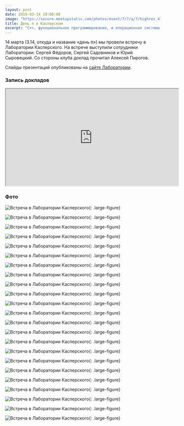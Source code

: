```yaml
---
layout: post
date: 2019-03-14 19:00:00
image: "https://secure.meetupstatic.com/photos/event/7/7/a/7/highres_479190631.jpeg"
title: День π в Касперском
excerpt: "C++, функциональное программирование, и операционная система, которую сейчас разрабатывают в Лаборатории Касперского."
---
```


14 марта (3.14, откуда и название &laquo;день π&raquo;) мы провели встречу в Лаборатории Касперского. На встрече выступили сотрудники Лаборатории: Сергей Фёдоров, Сергей Садовников и Юрий Сыровецкий. Со стороны клуба доклад прочитал Алексей Пирогов.

Слайды презентаций опубликованы на [сайте Лаборатории](https://box.kaspersky.com/d/40f9231d6dfe4f789d31/).

### Запись докладов

<div class="video">
  <iframe width="560" height="315" src="https://www.youtube.com/embed/snw6FtIl0LA" allow="accelerometer; autoplay; encrypted-media; gyroscope; picture-in-picture" allowfullscreen></iframe>
</div>

### Фото

![Встреча в Лаборатории Касперского](https://secure.meetupstatic.com/photos/event/3/d/0/a/highres_479475626.jpeg){: .large-figure}

![Встреча в Лаборатории Касперского](https://secure.meetupstatic.com/photos/event/3/d/0/c/highres_479475628.jpeg){: .large-figure}

![Встреча в Лаборатории Касперского](https://secure.meetupstatic.com/photos/event/3/d/0/e/highres_479475630.jpeg){: .large-figure}

![Встреча в Лаборатории Касперского](https://secure.meetupstatic.com/photos/event/3/d/1/f/highres_479475647.jpeg){: .large-figure}

![Встреча в Лаборатории Касперского](https://secure.meetupstatic.com/photos/event/3/d/2/c/highres_479475660.jpeg){: .large-figure}

![Встреча в Лаборатории Касперского](https://secure.meetupstatic.com/photos/event/3/d/3/2/highres_479475666.jpeg){: .large-figure}

![Встреча в Лаборатории Касперского](https://secure.meetupstatic.com/photos/event/3/f/7/e/highres_479476254.jpeg){: .large-figure}

![Встреча в Лаборатории Касперского](https://secure.meetupstatic.com/photos/event/3/f/8/1/highres_479476257.jpeg){: .large-figure}

![Встреча в Лаборатории Касперского](https://secure.meetupstatic.com/photos/event/3/f/8/3/highres_479476259.jpeg){: .large-figure}

![Встреча в Лаборатории Касперского](https://secure.meetupstatic.com/photos/event/4/a/2/c/highres_479658988.jpeg){: .large-figure}

![Встреча в Лаборатории Касперского](https://secure.meetupstatic.com/photos/event/4/a/2/d/highres_479658989.jpeg){: .large-figure}

![Встреча в Лаборатории Касперского](https://secure.meetupstatic.com/photos/event/4/a/2/e/highres_479658990.jpeg){: .large-figure}

![Встреча в Лаборатории Касперского](https://secure.meetupstatic.com/photos/event/4/a/2/f/highres_479658991.jpeg){: .large-figure}

![Встреча в Лаборатории Касперского](https://secure.meetupstatic.com/photos/event/4/a/3/1/highres_479658993.jpeg){: .large-figure}

![Встреча в Лаборатории Касперского](https://secure.meetupstatic.com/photos/event/4/a/3/2/highres_479658994.jpeg){: .large-figure}

![Встреча в Лаборатории Касперского](https://secure.meetupstatic.com/photos/event/4/a/3/3/highres_479658995.jpeg){: .large-figure}

![Встреча в Лаборатории Касперского](https://secure.meetupstatic.com/photos/event/4/a/3/4/highres_479658996.jpeg){: .large-figure}

![Встреча в Лаборатории Касперского](https://secure.meetupstatic.com/photos/event/4/a/3/5/highres_479658997.jpeg){: .large-figure}

![Встреча в Лаборатории Касперского](https://secure.meetupstatic.com/photos/event/4/a/4/4/highres_479659012.jpeg){: .large-figure}

![Встреча в Лаборатории Касперского](https://secure.meetupstatic.com/photos/event/4/a/4/5/highres_479659013.jpeg){: .large-figure}

![Встреча в Лаборатории Касперского](https://secure.meetupstatic.com/photos/event/4/a/4/6/highres_479659014.jpeg){: .large-figure}

![Встреча в Лаборатории Касперского](https://secure.meetupstatic.com/photos/event/4/a/4/7/highres_479659015.jpeg){: .large-figure}

![Встреча в Лаборатории Касперского](https://secure.meetupstatic.com/photos/event/4/a/4/8/highres_479659016.jpeg){: .large-figure}
